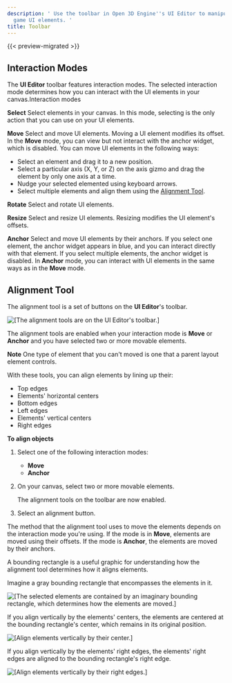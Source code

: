 ```yaml
---
description: ' Use the toolbar in Open 3D Engine''s UI Editor to manipulate your
  game UI elements. '
title: Toolbar
---
```


{{< preview-migrated >}}

## Interaction Modes 

The **UI Editor** toolbar features interaction modes. The selected interaction mode determines how you can interact with the UI elements in your canvas.Interaction modes

**Select**
Select elements in your canvas. In this mode, selecting is the only action that you can use on your UI elements.

**Move**
Select and move UI elements. Moving a UI element modifies its offset. In the **Move** mode, you can view but not interact with the anchor widget, which is disabled.
You can move UI elements in the following ways:
+ Select an element and drag it to a new position.
+ Select a particular axis \(X, Y, or Z\) on the axis gizmo and drag the element by only one axis at a time.
+ Nudge your selected elemented using keyboard arrows.
+ Select multiple elements and align them using the [Alignment Tool](#ui-editor-toolbar-alignment-tool).

**Rotate**
Select and rotate UI elements.

**Resize**
Select and resize UI elements. Resizing modifies the UI element's offsets.

**Anchor**
Select and move UI elements by their anchors. If you select one element, the anchor widget appears in blue, and you can interact directly with that element. If you select multiple elements, the anchor widget is disabled.
In **Anchor** mode, you can interact with UI elements in the same ways as in the **Move** mode.

## Alignment Tool 

The alignment tool is a set of buttons on the **UI Editor**'s toolbar.

![\[The alignment tools are on the UI Editor's toolbar.\]](/images/user-guide/game_ui_editor/ui-editor-toolbar-alignment-tool-buttons.png)

The alignment tools are enabled when your interaction mode is **Move** or **Anchor** and you have selected two or more movable elements.

**Note**
One type of element that you can't moved is one that a parent layout element controls.

With these tools, you can align elements by lining up their:
+ Top edges
+ Elements' horizontal centers
+ Bottom edges
+ Left edges
+ Elements' vertical centers
+ Right edges

**To align objects**

1. Select one of the following interaction modes:
   + **Move**
   + **Anchor**

1. On your canvas, select two or more movable elements.

   The alignment tools on the toolbar are now enabled.

1. Select an alignment button.

The method that the alignment tool uses to move the elements depends on the interaction mode you're using. If the mode is in **Move**, elements are moved using their offsets. If the mode is **Anchor**, the elements are moved by their anchors.

A bounding rectangle is a useful graphic for understanding how the alignment tool determines how it aligns elements.

Imagine a gray bounding rectangle that encompasses the elements in it.

![\[The selected elements are contained by an imaginary bounding rectangle, which determines how the elements are moved.\]](/images/user-guide/game_ui_editor/ui-editor-toolbar-alignment-tool-bounding1.png)

If you align vertically by the elements' centers, the elements are centered at the bounding rectangle's center, which remains in its original position.

![\[Align elements vertically by their center.\]](/images/user-guide/game_ui_editor/ui-editor-toolbar-alignment-tool-bounding2.png)

If you align vertically by the elements' right edges, the elements' right edges are aligned to the bounding rectangle's right edge.

![\[Align elements vertically by their right edges.\]](/images/user-guide/game_ui_editor/ui-editor-toolbar-alignment-tool-bounding3.png)
